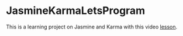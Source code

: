 # JasmineKarmaLetsProgram

This is a learning project on Jasmine and Karma with this video [lesson](https://www.youtube.com/watch?v=66o_Th-FT7w&t=2229s).
